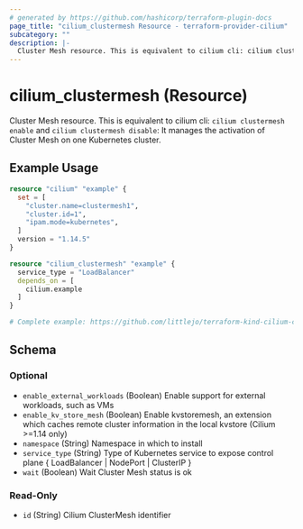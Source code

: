 ```yaml
---
# generated by https://github.com/hashicorp/terraform-plugin-docs
page_title: "cilium_clustermesh Resource - terraform-provider-cilium"
subcategory: ""
description: |-
  Cluster Mesh resource. This is equivalent to cilium cli: cilium clustermesh enable and cilium clustermesh disable: It manages the activation of Cluster Mesh on one Kubernetes cluster.
---
```


# cilium_clustermesh (Resource)

Cluster Mesh resource. This is equivalent to cilium cli: `cilium clustermesh enable` and `cilium clustermesh disable`: It manages the activation of Cluster Mesh on one Kubernetes cluster.

## Example Usage

```terraform
resource "cilium" "example" {
  set = [
    "cluster.name=clustermesh1",
    "cluster.id=1",
    "ipam.mode=kubernetes",
  ]
  version = "1.14.5"
}

resource "cilium_clustermesh" "example" {
  service_type = "LoadBalancer"
  depends_on = [
    cilium.example
  ]
}

# Complete example: https://github.com/littlejo/terraform-kind-cilium-clustermesh
```

<!-- schema generated by tfplugindocs -->
## Schema

### Optional

- `enable_external_workloads` (Boolean) Enable support for external workloads, such as VMs
- `enable_kv_store_mesh` (Boolean) Enable kvstoremesh, an extension which caches remote cluster information in the local kvstore (Cilium >=1.14 only)
- `namespace` (String) Namespace in which to install
- `service_type` (String) Type of Kubernetes service to expose control plane { LoadBalancer | NodePort | ClusterIP }
- `wait` (Boolean) Wait Cluster Mesh status is ok

### Read-Only

- `id` (String) Cilium ClusterMesh identifier
